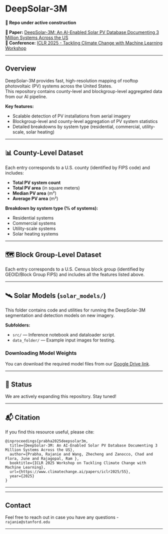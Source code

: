 # DeepSolar-3M

**🔨 Repo under active construction**

**📄 Paper:** [DeepSolar-3M: An AI-Enabled Solar PV Database Documenting 3 Million Systems Across the US](https://s3.us-east-1.amazonaws.com/climate-change-ai/papers/iclr2025/55/paper.pdf)  
**📍 Conference:** [ICLR 2025 - Tackling Climate Change with Machine Learning Workshop](https://www.climatechange.ai/papers/iclr2025/55)

---

## Overview

DeepSolar-3M provides fast, high-resolution mapping of rooftop photovoltaic (PV) systems across the United States.  
This repository contains county-level and blockgroup-level aggregated data from our AI pipeline.

**Key features:**
- Scalable detection of PV installations from aerial imagery 
- Blockgroup-level and county-level aggregation of PV system statistics
- Detailed breakdowns by system type (residential, commercial, utility-scale, solar heating)

---

## 📊 County-Level Dataset

Each entry corresponds to a U.S. county (identified by FIPS code) and includes:

- **Total PV system count**  
- **Total PV area** (in square meters)  
- **Median PV area** (m²)  
- **Average PV area** (m²)

**Breakdown by system type (% of systems):**
- Residential systems
- Commercial systems
- Utility-scale systems
- Solar heating systems

---

## 🗺️ Block Group-Level Dataset

Each entry corresponds to a U.S. Census block group (identified by GEOID/Block Group FIPS) and includes all the features listed above.

---

## 🛰️ Solar Models (`solar_models/`)

This folder contains code and utilities for running the DeepSolar-3M segmentation and detection models on new imagery.

**Subfolders:**
- `src/` — Inference notebook and dataloader script.
- `data_folder/` — Example input images for testing.

### Downloading Model Weights

You can download the required model files from our [Google Drive link](https://drive.google.com/drive/folders/1f7HNsncANmPvy1BfMoazgbaIs1b8TVFc?usp=drive_link).

---


## 🚧 Status

We are actively expanding this repository.
Stay tuned!

---

## 📬 Citation

If you find this resource useful, please cite:

```
@inproceedings{prabha2025deepsolar3m,
  title={DeepSolar-3M: An AI-Enabled Solar PV Database Documenting 3 Million Systems Across the US},
  author={Prabha, Rajanie and Wang, Zhecheng and Zanocco, Chad and Flora, June and Rajagopal, Ram },
  booktitle={ICLR 2025 Workshop on Tackling Climate Change with Machine Learning},
  url={https://www.climatechange.ai/papers/iclr2025/55},
  year={2025}
}

```
---


---

## Contact

Feel free to reach out in case you have any questions - ```rajanie@stanford.edu``` 

---
